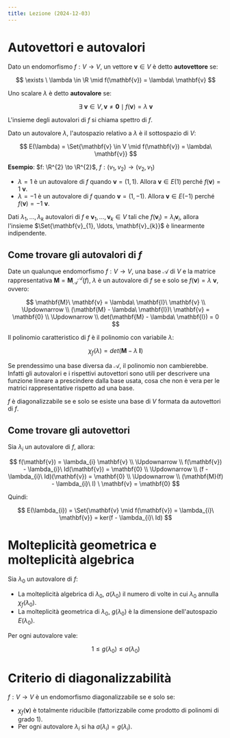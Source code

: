 ```yaml
---
title: Lezione (2024-12-03)
---
```


# Autovettori e autovalori

Dato un endomorfismo $f: V \to V$, un vettore $\mathbf{v} \in V$ è detto
**autovettore** se:

$$
\exists \ \lambda \in \R \mid f(\mathbf{v}) = \lambda\ \mathbf{v}
$$

Uno scalare $\lambda$ è detto **autovalore** se:

$$
\exists \ \mathbf{v} \in V, \mathbf{v} \neq \mathbf{0} \mid f(\mathbf{v}) = \lambda\ \mathbf{v}
$$

L'insieme degli autovalori di $f$ si chiama spettro di $f$.

Dato un autovalore $\lambda$, l'autospazio relativo a $\lambda$ è il sottospazio
di $V$:

$$
E(\lambda) = \Set{\mathbf{v} \in V \mid f(\mathbf{v}) = \lambda\ \mathbf{v}}
$$

**Esempio**: $f: \R^{2} \to \R^{2}$, $f: (v_{1},v_{2}) \to (v_{2}, v_{1})$

- $\lambda = 1$ è un autovalore di $f$ quando $\mathbf{v} = (1, 1)$. Allora
  $\mathbf{v} \in E(1)$ perché $f(\mathbf{v}) = 1\ \mathbf{v}$.
- $\lambda = -1$ è un autovalore di $f$ quando $\mathbf{v} = (1, -1)$. Allora
  $\mathbf{v} \in E(-1)$ perché $f(\mathbf{v}) = -1\ \mathbf{v}$.

Dati $\lambda_{1}, \ldots, \lambda_{k}$ autovalori di $f$ e
$\mathbf{v}_{1}, \ldots, \mathbf{v}_{k} \in V$ tali che
$f(\mathbf{v}_{i}) = \lambda_{i} \mathbf{v}_{i}$, allora l'insieme
$\Set{\mathbf{v}_{1}, \ldots, \mathbf{v}_{k}}$ è linearmente indipendente.

## Come trovare gli autovalori di $f$

Date un qualunque endomorfismo $f: V \to V$, una base $\mathcal{A}$ di $V$ e la
matrice rappresentativa
$\mathbf{M} = \mathbf{M}_{\mathcal{A}}^{\mathcal{A}}(f)$, $\lambda$ è un
autovalore di $f$ se e solo se $f(\mathbf{v}) = \lambda\ \mathbf{v}$, ovvero:

$$
\mathbf{M}\ \mathbf{v} = \lambda\ \mathbf{I}\ \mathbf{v} \\
\Updownarrow \\
(\mathbf{M} - \lambda\ \mathbf{I})\ \mathbf{v} = \mathbf{0} \\
\Updownarrow \\
det(\mathbf{M} - \lambda\ \mathbf{I}) = 0
$$

Il polinomio caratteristico di $f$ è il polinomio con variabile $\lambda$:

$$
\chi_{f}(\lambda) = det(\mathbf{M} - \lambda \ \mathbf{I})
$$

Se prendessimo una base diversa da $\mathcal{A}$, il polinomio non cambierebbe.
Infatti gli autovalori e i rispettivi autovettori sono utili per descrivere una
funzione lineare a prescindere dalla base usata, cosa che non è vera per le
matrici rappresentative rispetto ad una base.

$f$ è diagonalizzabile se e solo se esiste una base di $V$ formata da
autovettori di $f$.

## Come trovare gli autovettori

Sia $\lambda_{i}$ un autovalore di $f$, allora:

$$
f(\mathbf{v}) = \lambda_{i} \mathbf{v} \\
\Updownarrow \\
f(\mathbf{v}) - \lambda_{i}\ Id(\mathbf{v}) = \mathbf{0} \\
\Updownarrow \\
(f - \lambda_{i}\ Id)(\mathbf{v}) = \mathbf{0} \\
\Updownarrow \\
(\mathbf{M}(f) - \lambda_{i}\ I) \ \mathbf{v} = \mathbf{0}
$$

Quindi:

$$
E(\lambda_{i}) = \Set{\mathbf{v} \mid f(\mathbf{v}) = \lambda_{i}\ \mathbf{v}} = ker(f - \lambda_{i}\ Id)
$$

# Molteplicità geometrica e molteplicità algebrica

Sia $\lambda_{0}$ un autovalore di $f$:

- La molteplicità algebrica di $\lambda_{0}$, $a(\lambda_{0})$ il numero di
  volte in cui $\lambda_{0}$ annulla $\chi_{f}(\lambda_{0})$.
- La molteplicità geometrica di $\lambda_{0}$, $g(\lambda_{0})$ è la dimensione
  dell'autospazio $E(\lambda_{0})$.

Per ogni autovalore vale:

$$
1 \leq g(\lambda_{0}) \leq a(\lambda_{0})
$$

# Criterio di diagonalizzabilità

$f: V \to V$ è un endomorfismo diagonalizzabile se e solo se:

- $\chi_{f}(\mathbf{v})$ è totalmente riducibile (fattorizzabile come prodotto
  di polinomi di grado 1).
- Per ogni autovalore $\lambda_{i}$ si ha $a(\lambda_{i}) = g(\lambda_{i})$.
